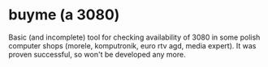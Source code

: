 # buyme (a 3080)

Basic (and incomplete) tool for checking availability of 3080 in some polish computer shops (morele, komputronik, euro rtv agd, media expert).
It was proven successful, so won't be developed any more.
